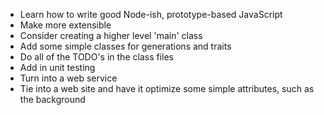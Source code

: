 * Learn how to write good Node-ish, prototype-based JavaScript
* Make more extensible
* Consider creating a higher level 'main' class
* Add some simple classes for generations and traits
* Do all of the TODO's in the class files
* Add in unit testing
* Turn into a web service
* Tie into a web site and have it optimize some simple attributes, such as the background
